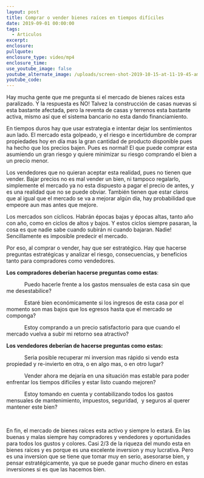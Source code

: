 ```yaml
---
layout: post
title: Comprar o vender bienes raíces en tiempos difíciles
date: 2019-09-01 00:00:00
tags:
  - Articulos
excerpt:
enclosure:
pullquote:
enclosure_type: video/mp4
enclosure_time:
use_youtube_image: false
youtube_alternate_image: /uploads/screen-shot-2019-10-15-at-11-19-45-am.png
youtube_code:
---
```


Hay mucha gente que me pregunta si el mercado de bienes ra&iacute;ces esta paralizado. Y la respuesta es NO\! Talvez la construcci&oacute;n de casas nuevas si esta bastante afectada, pero la reventa de casas y terrenos esta bastante activa, mismo as&iacute; que el sistema bancario no esta dando financiamiento.&nbsp;

En tiempos duros hay que usar estrategia e intentar dejar los sentimientos aun lado. El mercado esta golpeado, y el riesgo e incertidumbre de comprar propiedades hoy en d&iacute;a mas la gran cantidad de producto disponible pues ha hecho que los precios bajen. Pues es normal\! El que puede comprar esta asumiendo un gran riesgo y quiere minimizar su riesgo comprando el bien a un precio menor.&nbsp;

Los vendedores que no quieran aceptar esta realidad, pues no tienen que vender. Bajar precios no es mal vender un bien, ni tampoco regalarlo, simplemente el mercado ya no esta dispuesto a pagar el precio de antes, y es una realidad que no se puede obviar. Tambi&eacute;n tienen que estar claros que al igual que el mercado se va a mejorar alg&uacute;n d&iacute;a, hay probabilidad que empeore aun mas antes que mejore.&nbsp;

Los mercados son c&iacute;clicos. Habr&aacute;n &eacute;pocas bajas y &eacute;pocas altas, tanto a&ntilde;o con a&ntilde;o, como en ciclos de altos y bajos. Y estos ciclos siempre pasaran, la cosa es que nadie sabe cuando subir&aacute;n ni cuando bajaran. Nadie\! Sencillamente es imposible predecir el mercado.

Por eso, al comprar o vender, hay que ser estrat&eacute;gico. Hay que hacerse preguntas estrat&eacute;gicas y analizar el riesgo, consecuencias, y beneficios tanto para compradores como vendedores. &nbsp;

**Los compradores&nbsp;****deber&iacute;an****&nbsp;hacerse preguntas como estas**\:

&nbsp; &nbsp; &nbsp; &nbsp; &nbsp; &nbsp; Puedo hacerle frente a los gastos mensuales de esta casa sin que me desestabilice?

&nbsp; &nbsp; &nbsp; &nbsp; &nbsp; &nbsp; Estar&eacute; bien econ&oacute;micamente si los ingresos de esta casa por el momento son mas bajos que los egresos hasta que el mercado se componga?

&nbsp; &nbsp; &nbsp; &nbsp; &nbsp; &nbsp; Estoy comprando a un precio satisfactorio para que cuando el mercado vuelva a subir mi retorno sea atractivo?

**Los vendedores&nbsp;****deber&iacute;an****&nbsp;de hacerse preguntas como estas:**

&nbsp; &nbsp; &nbsp; &nbsp; &nbsp; &nbsp; Seria posible recuperar mi inversion mas r&aacute;pido si vendo esta propiedad y re-invierto en otra, o en algo mas, o en otro lugar?

&nbsp; &nbsp; &nbsp; &nbsp; &nbsp; &nbsp; Vender ahora me dejar&iacute;a en una situaci&oacute;n mas estable para poder enfrentar los tiempos dif&iacute;ciles y estar listo cuando mejoren?

&nbsp; &nbsp; &nbsp; &nbsp; &nbsp; &nbsp; Estoy tomando en cuenta y contabilizando todos los gastos mensuales de mantenimiento, impuestos, seguridad, &nbsp;y seguros al querer mantener este bien?

&nbsp;

En fin, el mercado de bienes ra&iacute;ces esta activo y siempre lo estar&aacute;. En las buenas y malas siempre hay compradores y vendedores y oportunidades para todos los gustos y colores. Casi 2/3 de la riqueza del mundo esta en bienes ra&iacute;ces y es porque es una excelente inversion y muy lucrativa. Pero es una inversion que se tiene que tomar muy en serio, asesorarse bien, y pensar estrat&eacute;gicamente, ya que se puede ganar mucho dinero en estas inversiones si es que las hacemos bien.